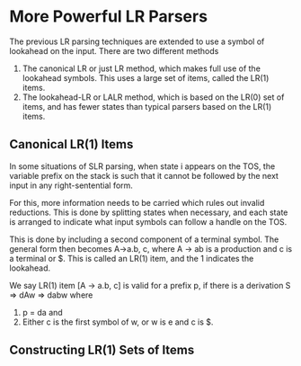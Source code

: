 # More Powerful LR Parsers

The previous LR parsing techniques are extended to use a symbol of lookahead on the input. There are two different methods
1. The canonical LR or just LR method, which makes full use of the lookahead symbols. This uses a large set of items, called the LR(1) items.
2. The lookahead-LR or LALR method, which is based on the LR(0) set of items, and has fewer states than typical parsers based on the LR(1) items.

## Canonical LR(1) Items

In some situations of SLR parsing, when state i appears on the TOS, the variable prefix on the stack is such that it cannot be followed by the next input in any right-sentential form.

For this, more information needs to be carried which rules out invalid reductions. This is done by splitting states when necessary, and each state is arranged to indicate what input symbols can follow a handle on the TOS.

This is done by including a second component of a terminal symbol. The general form then becomes A->a.b, c, where A -> ab is a production and c is a terminal or $. This is called an LR(1) item, and the 1 indicates the lookahead.

We say LR(1) item [A -> a.b, c] is valid for a prefix p, if there is a derivation S => dAw => dabw where
1. p = da and
2. Either c is the first symbol of w, or w is e and c is $.

## Constructing LR(1) Sets of Items

